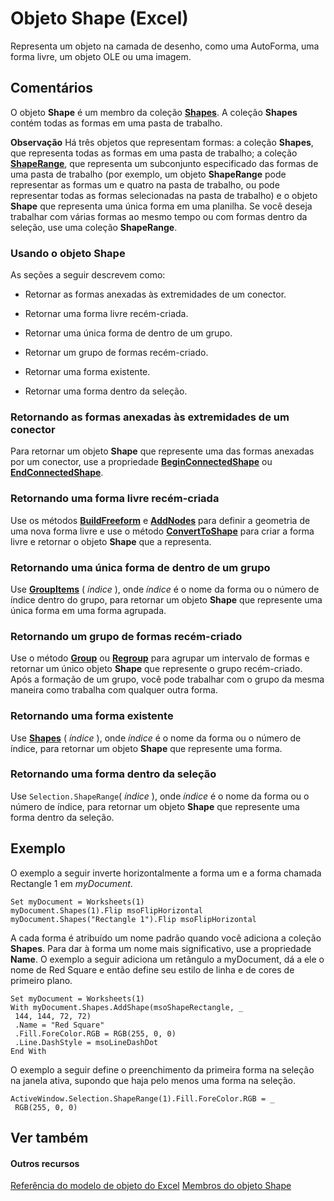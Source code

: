 
# Objeto Shape (Excel)

Representa um objeto na camada de desenho, como uma AutoForma, uma forma livre, um objeto OLE ou uma imagem.


## Comentários

O objeto  **Shape** é um membro da coleção **[Shapes](f9c6548c-d028-1b70-a11c-c4b45ff19177.md)**. A coleção **Shapes** contém todas as formas em uma pasta de trabalho.


 **Observação**  Há três objetos que representam formas: a coleção  **Shapes**, que representa todas as formas em uma pasta de trabalho; a coleção **[ShapeRange](e1b8229c-73a0-4a77-5e00-4bcec9032260.md)**, que representa um subconjunto especificado das formas de uma pasta de trabalho (por exemplo, um objeto **ShapeRange** pode representar as formas um e quatro na pasta de trabalho, ou pode representar todas as formas selecionadas na pasta de trabalho) e o objeto **Shape** que representa uma única forma em uma planilha. Se você deseja trabalhar com várias formas ao mesmo tempo ou com formas dentro da seleção, use uma coleção **ShapeRange**.


### Usando o objeto Shape

As seções a seguir descrevem como:


- Retornar as formas anexadas às extremidades de um conector.
    
- Retornar uma forma livre recém-criada.
    
- Retornar uma única forma de dentro de um grupo.
    
- Retornar um grupo de formas recém-criado.
    
- Retornar uma forma existente.
    
- Retornar uma forma dentro da seleção.
    

### Retornando as formas anexadas às extremidades de um conector

Para retornar um objeto  **Shape** que represente uma das formas anexadas por um conector, use a propriedade **[BeginConnectedShape](9ff6c949-72c7-32e9-d1dc-6a0a3b861135.md)** ou **[EndConnectedShape](e13d9b94-aa51-5895-8ad4-c40ba7397331.md)**.


### Retornando uma forma livre recém-criada

Use os métodos  **[BuildFreeform](0eec4b87-1a40-1e60-a66a-a8bb2b2f7efa.md)** e **[AddNodes](8fff188d-1c47-87f0-8388-2b12534e82c2.md)** para definir a geometria de uma nova forma livre e use o método **[ConvertToShape](2084277d-7e6a-5675-8e46-17522c3228eb.md)** para criar a forma livre e retornar o objeto **Shape** que a representa.


### Retornando uma única forma de dentro de um grupo

Use  **[GroupItems](4b065113-df60-7348-a2da-898aece10f01.md)** ( _índice_ ), onde _índice_ é o nome da forma ou o número de índice dentro do grupo, para retornar um objeto **Shape** que represente uma única forma em uma forma agrupada.


### Retornando um grupo de formas recém-criado

Use o método  **[Group](f0ad9b81-42ad-0ee6-d2e2-ff2a88d47a97.md)** ou **[Regroup](d30d3064-c37e-84b0-10a6-11dcd18c593e.md)** para agrupar um intervalo de formas e retornar um único objeto **Shape** que represente o grupo recém-criado. Após a formação de um grupo, você pode trabalhar com o grupo da mesma maneira como trabalha com qualquer outra forma.


### Retornando uma forma existente

Use  **[Shapes](6206b5e8-742d-797f-12ee-daf3225a53dc.md)** ( _índice_ ), onde _índice_ é o nome da forma ou o número de índice, para retornar um objeto **Shape** que represente uma forma.


### Retornando uma forma dentro da seleção

Use  `Selection.ShapeRange`(  _índice_ ), onde _índice_ é o nome da forma ou o número de índice, para retornar um objeto **Shape** que represente uma forma dentro da seleção.


## Exemplo

O exemplo a seguir inverte horizontalmente a forma um e a forma chamada Rectangle 1 em  _myDocument_.


```
Set myDocument = Worksheets(1) 
myDocument.Shapes(1).Flip msoFlipHorizontal 
myDocument.Shapes("Rectangle 1").Flip msoFlipHorizontal
```

A cada forma é atribuído um nome padrão quando você adiciona a coleção  **Shapes**. Para dar à forma um nome mais significativo, use a propriedade **Name**. O exemplo a seguir adiciona um retângulo a myDocument, dá a ele o nome de Red Square e então define seu estilo de linha e de cores de primeiro plano.




```
Set myDocument = Worksheets(1) 
With myDocument.Shapes.AddShape(msoShapeRectangle, _ 
 144, 144, 72, 72) 
 .Name = "Red Square" 
 .Fill.ForeColor.RGB = RGB(255, 0, 0) 
 .Line.DashStyle = msoLineDashDot 
End With
```

O exemplo a seguir define o preenchimento da primeira forma na seleção na janela ativa, supondo que haja pelo menos uma forma na seleção.




```
ActiveWindow.Selection.ShapeRange(1).Fill.ForeColor.RGB = _ 
 RGB(255, 0, 0)
```


## Ver também


#### Outros recursos


[Referência do modelo de objeto do Excel](http://msdn.microsoft.com/library/11ea8598-8a20-92d5-f98b-0da04263bf2c%28Office.15%29.aspx)
[Membros do objeto Shape](0fed7136-4228-6c32-507d-3bd36aa56d9a.md)